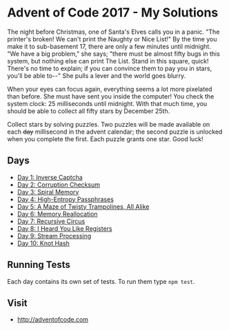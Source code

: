 # Advent of Code 2017 - My Solutions

The night before Christmas, one of Santa's Elves calls you in a panic. "The printer's broken! We can't print the Naughty or Nice List!" By the time you make it to sub-basement 17, there are only a few minutes until midnight. "We have a big problem," she says; "there must be almost fifty bugs in this system, but nothing else can print The List. Stand in this square, quick! There's no time to explain; if you can convince them to pay you in stars, you'll be able to--" She pulls a lever and the world goes blurry.

When your eyes can focus again, everything seems a lot more pixelated than before. She must have sent you inside the computer! You check the system clock: 25 milliseconds until midnight. With that much time, you should be able to collect all fifty stars by December 25th.

Collect stars by solving puzzles. Two puzzles will be made available on each ~~day~~ millisecond in the advent calendar; the second puzzle is unlocked when you complete the first. Each puzzle grants one star. Good luck!

## Days

- [Day 1: Inverse Captcha](day-01-inverse-captcha/)
- [Day 2: Corruption Checksum](day-02-corruption-checksum/)
- [Day 3: Spiral Memory](day-03-spiral-memory/)
- [Day 4: High-Entropy Passphrases](day-04-high-entropy-passphrases/)
- [Day 5: A Maze of Twisty Trampolines, All Alike](day-05-a-maze-of-twisty-trampolines/)
- [Day 6: Memory Reallocation](day-06-memory-reallocation/)
- [Day 7: Recursive Circus](day-07-recursive-circus/)
- [Day 8: I Heard You Like Registers](day-08-i-heard-you-like-registers/)
- [Day 9: Stream Processing](day-09-stream-processing/)
- [Day 10: Knot Hash](day-10-knot-hash/)

## Running Tests

Each day contains its own set of tests. To run them type `npm test`.

## Visit
- http://adventofcode.com
